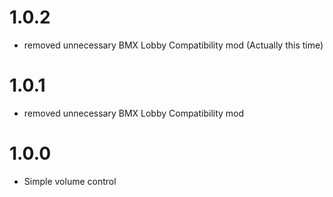 # 1.0.2

- removed unnecessary BMX Lobby Compatibility mod (Actually this time)

# 1.0.1

- removed unnecessary BMX Lobby Compatibility mod

# 1.0.0

- Simple volume control
